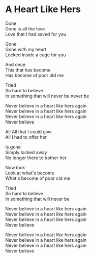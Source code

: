# A Heart Like Hers  

Done  
Done is all the love  
Love that I had saved for you  


Gone  
Gone with my heart  
Locked inside a cage for you  

And once  
This that has become  
Has become of poor old me  

Tried  
So hard to believe  
In something that will never be never be  

Never believe in a heart like hers again  
Never believe in a heart like hers again  
Never believe in a heart like hers again  
Never believe  

All
All that I could give  
All I had to offer her  

Is gone  
Simply locked away  
No longer there to bother her  

Now look  
Look at what's become  
What's become of poor old me  

Tried  
So hard to believe  
In something that will never be

Never believe in a heart like hers again  
Never believe in a heart like hers again  
Never believe in a heart like hers again  
Never believe  

Never believe in a heart like hers again  
Never believe in a heart like hers again  
Never believe in a heart like hers again  
Never believe  
